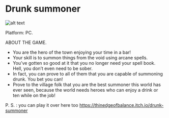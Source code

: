 # Drunk summoner

![alt text](https://github.com/StasonicK/RunAndBoom/blob/master/DrunkSummonerLogo.PNG?raw=true)

Platform: PC.

ABOUT THE GAME.
- You are the hero of the town enjoying your time in a bar!
- Your skill is to summon things from the void using arcane spells.
- You’ve gotten so good at it that you no longer need your spell book. Hell, you don’t even need to be sober.
- In fact, you can prove to all of them that you are capable of summoning drunk. You bet you can!
- Prove to the village folk that you are the best summoner this world has ever seen, because the world needs heroes who can enjoy a drink or ten while on the job!

P. S. : you can play it over here too https://thinedgeofbalance.itch.io/drunk-summoner
